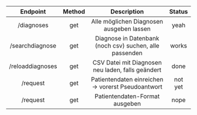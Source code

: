 | Endpoint | Method | Description | Status |
|:--------:|:------:|:-----------:|:------:|
| /diagnoses| get | Alle möglichen Diagnosen ausgeben lassen | yeah |
| /searchdiagnose | get | Diagnose in Datenbank (noch csv) suchen, alle passenden | works |
| /reloaddiagnoses | get | CSV Datei mit Diagnosen neu laden, falls geändert | done
|/request | get | Patientendaten einreichen -> vorerst Pseudoantwort | not yet |
|/request | get | Patientendaten-Format ausgeben | nope |
